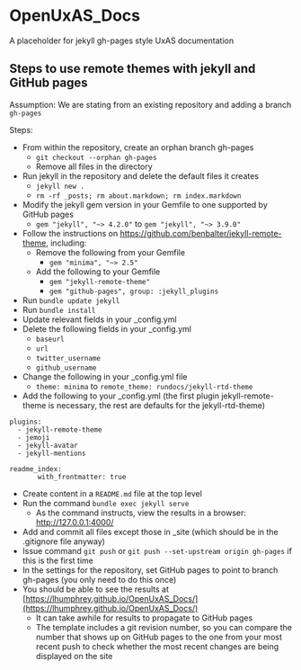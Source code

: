 # OpenUxAS_Docs
A placeholder for jekyll gh-pages style UxAS documentation

## Steps to use remote themes with jekyll and GitHub pages

Assumption: We are stating from an existing repository and adding a branch `gh-pages`

Steps:
- From within the repository, create an orphan branch gh-pages
   - `git checkout --orphan gh-pages`
   - Remove all files in the directory
- Run jekyll in the repository and delete the default files it creates
   - `jekyll new .`
   - `rm -rf _posts; rm about.markdown; rm index.markdown`
- Modify the jekyll gem version in your Gemfile to one supported by GitHub pages
   - `gem "jekyll", "~> 4.2.0"` to `gem "jekyll", "~> 3.9.0"`
- Follow the instructions on https://github.com/benbalter/jekyll-remote-theme, including:
   - Remove the following from your Gemfile
      - `gem "minima", "~> 2.5"`
   - Add the following to your Gemfile
      - `gem "jekyll-remote-theme"`
      - `gem "github-pages", group: :jekyll_plugins`
- Run `bundle update jekyll`
- Run `bundle install`
- Update relevant fields in your _config.yml
- Delete the following fields in your _config.yml
   - `baseurl`
   - `url`
   - `twitter_username`
   - `github_username`
- Change the following in your _config.yml file
   - `theme: minima` to `remote_theme: rundocs/jekyll-rtd-theme`
- Add the following to your _config.yml (the first plugin jekyll-remote-theme is necessary, the rest are defaults for the jekyll-rtd-theme)
```
plugins:
  - jekyll-remote-theme
  - jemoji
  - jekyll-avatar
  - jekyll-mentions

readme_index:
       with_frontmatter: true
```
- Create content in a `README.md` file at the top level
- Run the command `bundle exec jekyll serve`
   - As the command instructs, view the results in a browser: http://127.0.0.1:4000/
- Add and commit all files except those in _site (which should be in the .gitignore file anyway)
- Issue command `git push` or `git push --set-upstream origin gh-pages` if this is the first time
- In the settings for the repository, set GitHub pages to point to branch gh-pages (you only need to do this once)
- You should be able to see the results at [https://lhumphrey.github.io/OpenUxAS_Docs/](https://lhumphrey.github.io/OpenUxAS_Docs/)
   - It can take awhile for results to propagate to GitHub pages
   - The template includes a git revision number, so you can compare the number that shows up on GitHub pages to the one from your most recent push to check whether the most recent changes are being displayed on the site
